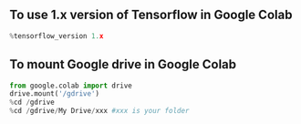 
## To use 1.x version of Tensorflow in Google Colab
```python
%tensorflow_version 1.x
```

## To mount Google drive in Google Colab
```python
from google.colab import drive
drive.mount('/gdrive')
%cd /gdrive
%cd /gdrive/My Drive/xxx #xxx is your folder
```
